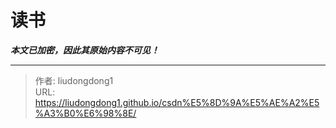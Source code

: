 # 读书

***本文已加密，因此其原始内容不可见！***

---

> 作者: liudongdong1  
> URL: https://liudongdong1.github.io/csdn%E5%8D%9A%E5%AE%A2%E5%A3%B0%E6%98%8E/  

